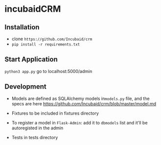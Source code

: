 # incubaidCRM

## Installation
- clone `https://github.com/Incubaid/crm`
- `pip install -r requirements.txt`

## Start Application
`python3 app.py`
go to localhost:5000/admin

## Development
- Models are defined as SQLAlchemy models in`models.py` file, and the specs are here https://github.com/Incubaid/crm/blob/master/model.md

- Fixtures to be included in fixtures directory
- To register a model in `Flask-Admin`: add it to `dbmodels` list and it'll be autoregisted in the admin

- Tests in tests directory

